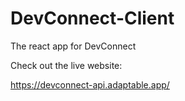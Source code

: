 # DevConnect-Client

The react app for DevConnect

Check out the live website: 

https://devconnect-api.adaptable.app/
